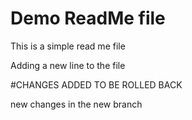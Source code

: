 # Demo ReadMe file

This is a simple read me file

Adding a new line to the file

#CHANGES ADDED TO BE ROLLED BACK

new changes in the new branch